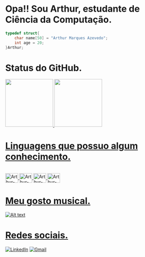 <h1 align="left">Opa!! Sou Arthur, estudante de Ciência da Computação.</h1>

```c
typedef struct{
	char name[50] = "Arthur Marques Azevedo";
   	int age = 20;
}Arthur;
```

<h1 align="left">Status do GitHub.</h1>

<div>
  <a href="https://github.com/Arthur1220">
  <img height="150em" src="https://github-readme-stats.vercel.app/api?username=Arthur1220&theme=dark&show_icons=true&hide=prs,issues,contribs"/>
    
  <img height="150em"  src="https://github-readme-stats.vercel.app/api/top-langs/?username=Arthur1220&theme=dark&layout=compact&hide=assembly,tex,roff"/>
</div>

<h1 align="left">Linguagens que possuo algum conhecimento.</h1>
<div style="display: inline_block"><br>
  	<img align="center" alt="Arthur-C" height="30" width="40" src="https://cdn.jsdelivr.net/gh/devicons/devicon/icons/c/c-original.svg">
  	<img align="center" alt="Arthur-C++" height="30" width="40" src="https://cdn.jsdelivr.net/gh/devicons/devicon/icons/cplusplus/cplusplus-original.svg">
  	<img align="center" alt="Arthur-Python" height="30" width="40" src="https://cdn.jsdelivr.net/gh/devicons/devicon/icons/python/python-original.svg">
	<img align="center" alt="Arthur-Java" height="30" width="40" src="https://cdn.jsdelivr.net/gh/devicons/devicon/icons/java/java-original.svg">
</div>

<h1 align="left">Meu gosto musical.</h1>

![Alt text](https://spotify-recently-played-readme.vercel.app/api?user=arthurmarquesazevedo&width=1000)

<h1 align="left">Redes sociais.</h1>

[![LinkedIn](https://img.shields.io/badge/linkedin-%230077B5.svg?style=for-the-badge&logo=linkedin&logoColor=white&link=https://www.linkedin.com/in/azevedo-arthur/)](https://www.linkedin.com/in/azevedo-arthur/)
[![Gmail](https://img.shields.io/badge/Gmail-D14836?style=for-the-badge&logo=gmail&logoColor=white&link=mailto:arthurmarquesazevedo@gmail.com)](mailto:arthurmarquesazevedo@gmail.com)
